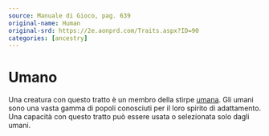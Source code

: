 ```yaml
---
source: Manuale di Gioco, pag. 639
original-name: Human
original-srd: https://2e.aonprd.com/Traits.aspx?ID=90
categories: [ancestry]
---
```


# Umano

Una creatura con questo tratto è un membro della stirpe [umana](/stirpi/umano).
Gli umani sono una vasta gamma di popoli conosciuti per il loro spirito di
adattamento. Una capacità con questo tratto può essere usata o selezionata solo
dagli umani.
